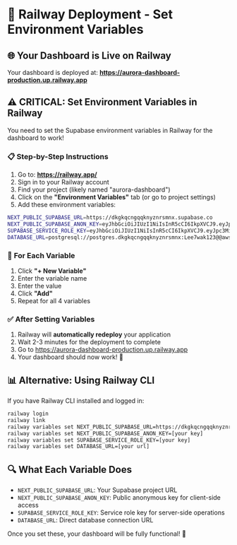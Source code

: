 # 🚀 Railway Deployment - Set Environment Variables

## 🌐 **Your Dashboard is Live on Railway**

Your dashboard is deployed at: **https://aurora-dashboard-production.up.railway.app**

## ⚠️ **CRITICAL: Set Environment Variables in Railway**

You need to set the Supabase environment variables in Railway for the dashboard to work!

### 📋 **Step-by-Step Instructions**

1. Go to: **https://railway.app/**
2. Sign in to your Railway account
3. Find your project (likely named "aurora-dashboard")
4. Click on the **"Environment Variables"** tab (or go to project settings)
5. Add these environment variables:

```bash
NEXT_PUBLIC_SUPABASE_URL=https://dkgkqcngqqknyznrsmnx.supabase.co
NEXT_PUBLIC_SUPABASE_ANON_KEY=eyJhbGciOiJIUzI1NiIsInR5cCI6IkpXVCJ9.eyJpc3MiOiJzdXBhYmFzZSIsInJlZiI6ImRrZ2txY25ncXFrbnl6bnJzbW54Iiwicm9sZSI6ImFub24iLCJpYXQiOjE3NjAyMDAyNDQsImV4cCI6MjA3NTc3NjI0NH0.ffPfkyWedtVpiWo3jRsglRekPSPSYD7N-tqEB_erVL0
SUPABASE_SERVICE_ROLE_KEY=eyJhbGciOiJIUzI1NiIsInR5cCI6IkpXVCJ9.eyJpc3MiOiJzdXBhYmFzZSIsInJlZiI6ImRrZ2txY25ncXFrbnl6bnJzbW54Iiwicm9sZSI6InNlcnZpY2Vfcm9sZSIsImlhdCI6MTc2MDIwMDI0NCwiZXhwIjoyMDc1Nzc2MjQ0fQ.RKf5KOj-O4Kkrlx1U-emN-NXGboGI5dLQctH287qriw
DATABASE_URL=postgresql://postgres.dkgkqcngqqknyznrsmnx:Lee7wak123@@aws-1-eu-west-2.pooler.supabase.com:6543/postgres
```

### 🎯 **For Each Variable**

1. Click **"+ New Variable"**
2. Enter the variable name
3. Enter the value
4. Click **"Add"**
5. Repeat for all 4 variables

### ✅ **After Setting Variables**

1. Railway will **automatically redeploy** your application
2. Wait 2-3 minutes for the deployment to complete
3. Go to https://aurora-dashboard-production.up.railway.app
4. Your dashboard should now work! 🎉

## 📊 **Alternative: Using Railway CLI**

If you have Railway CLI installed and logged in:

```bash
railway login
railway link
railway variables set NEXT_PUBLIC_SUPABASE_URL=https://dkgkqcngqqknyznrsmnx.supabase.co
railway variables set NEXT_PUBLIC_SUPABASE_ANON_KEY=[your key]
railway variables set SUPABASE_SERVICE_ROLE_KEY=[your key]
railway variables set DATABASE_URL=[your url]
```

## 🔍 **What Each Variable Does**

- `NEXT_PUBLIC_SUPABASE_URL`: Your Supabase project URL
- `NEXT_PUBLIC_SUPABASE_ANON_KEY`: Public anonymous key for client-side access
- `SUPABASE_SERVICE_ROLE_KEY`: Service role key for server-side operations
- `DATABASE_URL`: Direct database connection URL

Once you set these, your dashboard will be fully functional! 🚀
